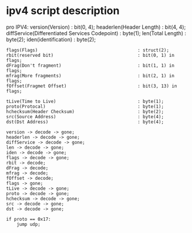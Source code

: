 # ipv4 script description
pro IPV4:
    version(Version)                                  : bit(0, 4);
    headerlen(Header Length)                          : bit(4, 4);
    diffService(Differentiated Services Codepoint)    : byte(1);
    len(Total Length)                                 : byte(2);
    iden(identification)                              : byte(2);
    
    flags(Flags)                                      : struct(2);
    rbit(reserved bit)                                : bit(0, 1) in flags;
    dFrag(Don't fragment)                             : bit(1, 1) in flags;
    mfrag(More fragments)                             : bit(2, 1) in flags;
    fOffset(Fragmet Offset)                           : bit(3, 13) in flags;

    tLive(Time to Live)                               : byte(1);
    proto(Protocal)                                   : byte(1);
    hchecksum(Header Checksum)                        : byte(2);
    src(Source Address)                               : byte(4);
    dst(Dst Address)                                  : byte(4);

    version -> decode -> gone;
    headerlen -> decode -> gone;
    diffService -> decode -> gone;
    len -> decode -> gone;
    iden -> decode -> gone;
    flags -> decode -> gone;
    rbit -> decode;
    dFrag -> decode;
    mfrag -> decode;
    fOffset -> decode;
    flags -> gone;
    tLive -> decode -> gone;
    proto -> decode -> gone;
    hchecksum -> decode -> gone;
    src -> decode -> gone;
    dst -> decode -> gone;

    if proto == 0x17:
        jump udp;
